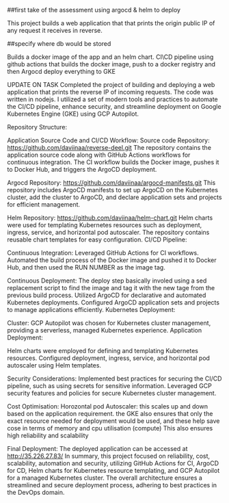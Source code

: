 ##first take of the assessment using argocd & helm to deploy 

This project builds a web application that that prints the origin public IP of any request it receives in reverse.

##specify where db would be stored

Builds a docker image of the app and an helm chart.
CI\CD pipeline using github actions that builds the docker image, push to a docker registry and then Argocd deploy everything to GKE


UPDATE ON TASK
Completed the project of building and deploying a web application that prints the reverse IP of incoming requests. The code was written in nodejs.
I utilized a set of modern tools and practices to automate the CI/CD pipeline, enhance security, and streamline deployment on Google Kubernetes Engine (GKE) using GCP Autopilot.

Repository Structure:

Application Source Code and CI/CD Workflow:
Source code Repository: https://github.com/daviinaa/reverse-deel.git
The repository contains the application source code along with GitHub Actions workflows for continuous integration. The CI workflow builds the Docker image, pushes it to Docker Hub, and triggers the ArgoCD deployment.


Argocd Repository: https://github.com/daviinaa/argocd-manifests.git
This repository includes ArgoCD manifests to set up ArgoCD on the Kubernetes cluster, add the cluster to ArgoCD, and declare application sets and projects for efficient management.


Helm Repository: https://github.com/daviinaa/helm-chart.git
Helm charts were used for templating Kubernetes resources such as deployment, ingress, service, and horizontal pod autoscaler. The repository contains reusable chart templates for easy configuration.
CI/CD Pipeline:

Continuous Integration:
Leveraged GitHub Actions for CI workflows.
Automated the build process of the Docker image and pushed it to Docker Hub, and then used the RUN NUMBER as the image tag.

Continuous Deployment:
The deploy step basically involed using a sed replacement script to find the image and tag it with the new tage from the previous build process.
Utilized ArgoCD for declarative and automated Kubernetes deployments.
Configured ArgoCD application sets and projects to manage applications efficiently.
Kubernetes Deployment:

Cluster:
GCP Autopilot was chosen for Kubernetes cluster management, providing a serverless, managed Kubernetes experience.
Application Deployment:

Helm charts were employed for defining and templating Kubernetes resources.
Configured deployment, ingress, service, and horizontal pod autoscaler using Helm templates.

Security Considerations:
Implemented best practices for securing the CI/CD pipeline, such as using secrets for sensitive information.
Leveraged GCP security features and policies for secure Kubernetes cluster management.

Cost Optimisation:
Horozontal pod Autoscaler: this scales up and down based on the application requirement. the GKE also ensures that only the exact resource needed for deployment would be used, and these help save cose in terms of memory and cpu utilisation (compute)
This also ensures high reliability and scalability

Final Deployment:
The deployed application can be accessed at http://35.226.27.83/ 
In summary, this project focused on reliability, cost, scalability, automation and security, utilizing GitHub Actions for CI, ArgoCD for CD, Helm charts for Kubernetes resource templating, and GCP Autopilot for a managed Kubernetes cluster. The overall architecture ensures a streamlined and secure deployment process, adhering to best practices in the DevOps domain.
